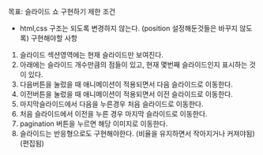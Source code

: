 목표: 슬라이드 쇼 구현하기
제한 조건

- html,css 구조는 되도록 변경하지 않는다.
  (position 설정해둔것들은 바꾸지 않도록)
  구현해야할 사항

1. 슬라이드 섹션영역에는 현재 슬라이드만 보여진다.
2. 아래에는 슬라이드 개수만큼의 점들이 있고, 현재 몇번째 슬라이드인지 표시하는 것이 있다.
3. 다음버튼을 눌렀을 때 애니메이션이 적용되면서 다음 슬라이드로 이동한다.
4. 이전버튼을 눌렀을 때 애니메이션이 적용되면서 이전 슬라이드로 이동한다.
5. 마지막슬라이드에서 다음을 누른경우 처음 슬라이드로 이동한다.
6. 처음 슬라이드에서 이전을 누른 경우 마지막 슬라이드로 이동한다.
7. pagination 버튼을 누르면 해당 이미지로 이동한다.
8. 슬라이드는 반응형으로도 구현해야한다. (비율을 유지하면서 작아지거나 커져야됨) (편집됨)
